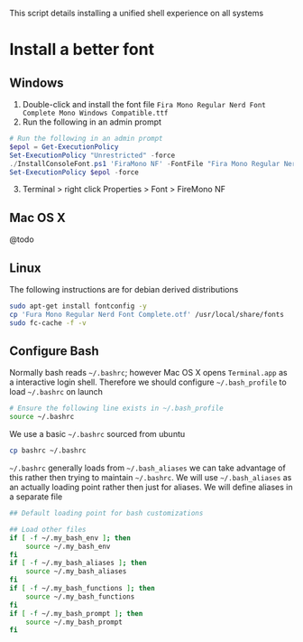 This script details installing a unified shell experience on all systems

# Install a better font

## Windows
1. Double-click and install the font file `Fira Mono Regular Nerd Font Complete Mono Windows Compatible.ttf`
2. Run the following in an admin prompt
```powershell
# Run the following in an admin prompt
$epol = Get-ExecutionPolicy
Set-ExecutionPolicy "Unrestricted" -force
./InstallConsoleFont.ps1 'FiraMono NF' -FontFile "Fira Mono Regular Nerd Font Complete Mono Windows Compatible.ttf"
Set-ExecutionPolicy $epol -force
```
3. Terminal > right click Properties > Font > FireMono NF


## Mac OS X
@todo

## Linux
The following instructions are for debian derived distributions

```sh
sudo apt-get install fontconfig -y
cp 'Fura Mono Regular Nerd Font Complete.otf' /usr/local/share/fonts
sudo fc-cache -f -v
```

## Configure Bash
Normally bash reads `~/.bashrc`; however Mac OS X opens `Terminal.app` as a interactive login shell. Therefore we should configure `~/.bash_profile` to load `~/.bashrc` on launch

```sh
# Ensure the following line exists in ~/.bash_profile
source ~/.bashrc
```

We use a basic `~/.bashrc` sourced from ubuntu
```sh
cp bashrc ~/.bashrc
```

`~/.bashrc` generally loads from `~/.bash_aliases` we can take advantage of this rather then trying to maintain `~/.bashrc`. We will use `~/.bash_aliases` as an actually loading point rather then just for aliases. We will define aliases in a separate file

```sh
## Default loading point for bash customizations

## Load other files
if [ -f ~/.my_bash_env ]; then
    source ~/.my_bash_env
fi
if [ -f ~/.my_bash_aliases ]; then
    source ~/.my_bash_aliases
fi
if [ -f ~/.my_bash_functions ]; then
    source ~/.my_bash_functions
fi
if [ -f ~/.my_bash_prompt ]; then
    source ~/.my_bash_prompt
fi
```
